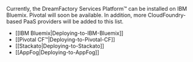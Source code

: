 Currently, the DreamFactory Services Platform&trade; can be installed on IBM Bluemix. Pivotal will soon be available. In addition, more CloudFoundry-based PaaS providers will be added to this list.

* [[IBM Bluemix|Deploying-to-IBM-Bluemix]]
* [[Pivotal CF&trade;|Deploying-to-Pivotal-CF]]
* [[Stackato|Deploying-to-Stackato]]
* [[AppFog|Deploying-to-AppFog]]

